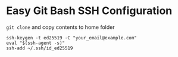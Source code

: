 # Easy Git Bash SSH Configuration

`git clone` and copy contents to home folder

```
ssh-keygen -t ed25519 -C "your_email@example.com"
eval "$(ssh-agent -s)"
ssh-add ~/.ssh/id_ed25519
```

